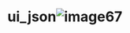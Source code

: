 # ui_json![image67](https://user-images.githubusercontent.com/106060767/222727277-10aba637-4f6e-4408-80c3-7e7e31db9d26.png)

